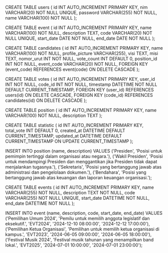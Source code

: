 CREATE TABLE users (
    id INT AUTO_INCREMENT PRIMARY KEY,
    nim VARCHAR(20) NOT NULL UNIQUE,
    password VARCHAR(255) NOT NULL,
    name VARCHAR(100) NOT NULL
);

CREATE TABLE event (
    id INT AUTO_INCREMENT PRIMARY KEY,
    name VARCHAR(100) NOT NULL,
    description TEXT,
    code VARCHAR(20) NOT NULL UNIQUE,
    start_date DATE NOT NULL,
    end_date DATE NOT NULL
);


CREATE TABLE candidates (
    id INT AUTO_INCREMENT PRIMARY KEY,
    name VARCHAR(100) NOT NULL,
    profile_picture VARCHAR(255),
    visi TEXT,
    misi TEXT,
    nomor_urut INT NOT NULL,
    vote_count INT DEFAULT 0,
    position_id INT NOT NULL,
    event_code VARCHAR(20) NOT NULL,
    FOREIGN KEY (event_code) REFERENCES event(code) ON DELETE CASCADE
);

CREATE TABLE votes (
    id INT AUTO_INCREMENT PRIMARY KEY,
    user_id INT NOT NULL,
    code_id INT NOT NULL,
    timestamp DATETIME NOT NULL DEFAULT CURRENT_TIMESTAMP,
    FOREIGN KEY (user_id) REFERENCES users(id) ON DELETE CASCADE,
    FOREIGN KEY (code_id) REFERENCES candidates(id) ON DELETE CASCADE
);

CREATE TABLE position (
    id INT AUTO_INCREMENT PRIMARY KEY,
    name VARCHAR(100) NOT NULL,
    description TEXT
);

CREATE TABLE statistic (
    id INT AUTO_INCREMENT PRIMARY KEY,
    total_vote INT DEFAULT 0,
    created_at DATETIME DEFAULT CURRENT_TIMESTAMP,
    updated_at DATETIME DEFAULT CURRENT_TIMESTAMP ON UPDATE CURRENT_TIMESTAMP
);

INSERT INTO position (name, description) VALUES
('Presiden', 'Posisi untuk pemimpin tertinggi dalam organisasi atau negara.'),
('Wakil Presiden', 'Posisi untuk mendampingi Presiden dan menggantikan jika Presiden tidak dapat menjalankan tugasnya.'),
('Sekretaris', 'Posisi yang bertanggung jawab atas administrasi dan pengelolaan dokumen.'),
('Bendahara', 'Posisi yang bertanggung jawab atas keuangan dan laporan keuangan organisasi.');


CREATE TABLE events (
    id INT AUTO_INCREMENT PRIMARY KEY,
    name VARCHAR(255) NOT NULL,
    description TEXT NOT NULL,
    code VARCHAR(255) NOT NULL UNIQUE,
    start_date DATETIME NOT NULL,
    end_date DATETIME NOT NULL
);

INSERT INTO event (name, description, code, start_date, end_date)
VALUES
    ('Pemilihan Umum 2024', 'Pemilu untuk memilih anggota legislatif dan eksekutif.', 'EVT2024', '2024-12-10 08:00:00', '2024-12-12 17:00:00'),
    ('Pemilihan Ketua Organisasi', 'Pemilihan untuk memilih ketua organisasi di kampus.', 'EVT2023', '2024-06-05 09:00:00', '2024-06-05 18:00:00'),
    ('Festival Musik 2024', 'Festival musik tahunan yang menampilkan band lokal.', 'EVT2025', '2024-07-01 10:00:00', '2024-07-01 23:00:00');


